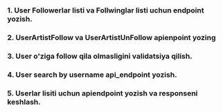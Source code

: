 ### 1. User Followerlar listi va Follwinglar listi uchun endpoint yozish.
### 2. UserArtistFollow va UserArtistUnFollow apienpoint yozing
### 3. User o'ziga follow qila olmasligini validatsiya qilish.
### 4. User search by username api_endpoint yozish.
### 5. Userlar lisiti uchun apiendpoint yozish va responseni keshlash.